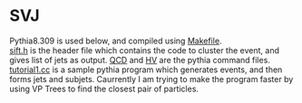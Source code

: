 # SVJ
Pythia8.309 is used below, and compiled using [Makefile](Makefile).<br />
[sift.h](sift.h) is the header file which contains the code to cluster the event, and gives list of jets as output.
[QCD](QCD.dat) and [HV](HV.dat) are the pythia command files.
[tutorial1.cc](tutorial1.cc) is a sample pythia program which generates events, and then forms jets and subjets.
Caurrently I am trying to make the program faster by using VP Trees to find the closest pair of particles.
